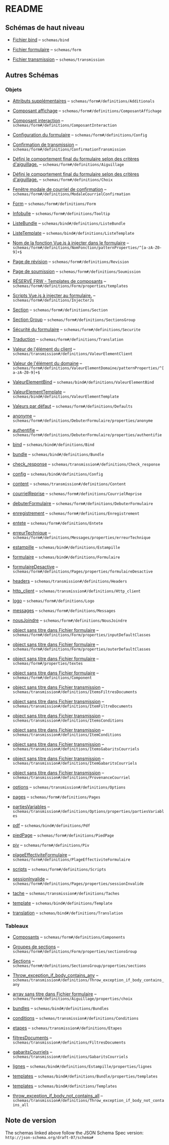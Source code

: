 # README

## Schémas de haut niveau

*   [Fichier bind](./frw-bind.md "Fichier config *") – `schemas/bind`

*   [Fichier formulaire](./frw-form.md "Fichier config *") – `schemas/form`

*   [Fichier transmission](./frw-transmission.md "Fichier config *") – `schemas/transmission`

## Autres Schémas

### Objets

*   [Attributs supplémentaires](./frw-form-definitions-attributs-supplémentaires.md) – `schemas/form#/definitions/Additionals`

*   [Composant affichage](./frw-form-definitions-composant-affichage.md "Composant pour l'affichage") – `schemas/form#/definitions/ComposantAffichage`

*   [Composant interaction](./frw-form-definitions-composant-interaction.md "Composant pour l'intéraction") – `schemas/form#/definitions/ComposantInteraction`

*   [Configuration du formulaire](./frw-form-definitions-configuration-du-formulaire.md) – `schemas/form#/definitions/Config`

*   [Confirmation de transmission](./frw-form-definitions-confirmation-de-transmission.md) – `schemas/form#/definitions/ConfirmationTransmission`

*   [Défini le comportement final du formulaire selon des critères d'aiguillage.](./frw-form-definitions-défini-le-comportement-final-du-formulaire-selon-des-critères-daiguillage.md) – `schemas/form#/definitions/Aiguillage`

*   [Défini le comportement final du formulaire selon des critères d'aiguillage.](./frw-form-definitions-défini-le-comportement-final-du-formulaire-selon-des-critères-daiguillage-1.md) – `schemas/form#/definitions/Choix`

*   [Fenêtre modale de courriel de confirmation](./frw-form-definitions-fenêtre-modale-de-courriel-de-confirmation.md) – `schemas/form#/definitions/ModaleCourrielConfirmation`

*   [Form](./frw-form-definitions-form.md) – `schemas/form#/definitions/Form`

*   [Infobulle](./frw-form-definitions-infobulle.md) – `schemas/form#/definitions/Tooltip`

*   [ListeBundle](./frw-bind-definitions-listebundle.md) – `schemas/bind#/definitions/ListeBundle`

*   [ListeTemplate](./frw-bind-definitions-listetemplate.md) – `schemas/bind#/definitions/ListeTemplate`

*   [Nom de la fonction Vue.js à injecter dans le formulaire](./frw-form-definitions-nomfonction-patternproperties-nom-de-la-fonction-vuejs-à-injecter-dans-le-formulaire.md) – `schemas/form#/definitions/NomFonction/patternProperties/^[a-zA-Z0-9]+$`

*   [Page de révision](./frw-form-definitions-page-de-révision.md) – `schemas/form#/definitions/Revision`

*   [Page de soumission](./frw-form-definitions-page-de-soumission.md) – `schemas/form#/definitions/Soumission`

*   [RÉSERVÉ FRW - Templates de composants](./frw-form-definitions-form-properties-réservé-frw---templates-de-composants.md) – `schemas/form#/definitions/Form/properties/templates`

*   [Scripts Vue.js à injecter au formulaire.](./frw-form-definitions-scripts-vuejs-à-injecter-au-formulaire.md) – `schemas/form#/definitions/InjecterJs`

*   [Section](./frw-form-definitions-section.md) – `schemas/form#/definitions/Section`

*   [Section Group](./frw-form-definitions-section-group.md) – `schemas/form#/definitions/SectionsGroup`

*   [Sécurité du formulaire](./frw-form-definitions-sécurité-du-formulaire.md) – `schemas/form#/definitions/Securite`

*   [Traduction](./frw-form-definitions-traduction.md "Textes multilingue (fr et en supportés seulement)") – `schemas/form#/definitions/Translation`

*   [Valeur de l'élément du client](./frw-transmission-definitions-valeur-de-lélément-du-client.md "Nom de votre client, ici appel_externe") – `schemas/transmission#/definitions/ValeurElementClient`

*   [Valeur de l'élément du domaine](./frw-form-definitions-valeurelementdomaine-patternproperties-valeur-de-lélément-du-domaine.md) – `schemas/form#/definitions/ValeurElementDomaine/patternProperties/^[a-zA-Z0-9]+$`

*   [ValeurElementBind](./frw-bind-definitions-valeurelementbind.md) – `schemas/bind#/definitions/ValeurElementBind`

*   [ValeurElementTemplate](./frw-bind-definitions-valeurelementtemplate.md) – `schemas/bind#/definitions/ValeurElementTemplate`

*   [Valeurs par défaut](./frw-form-definitions-valeurs-par-défaut.md) – `schemas/form#/definitions/Defaults`

*   [anonyme](./frw-form-definitions-debuterformulaire-properties-anonyme.md "Paramètres de la page permettant de débuter un formulaire anonyme") – `schemas/form#/definitions/DebuterFormulaire/properties/anonyme`

*   [authentifie](./frw-form-definitions-debuterformulaire-properties-authentifie.md "Paramètres de la page permettant de débuter un formulaire authentifié") – `schemas/form#/definitions/DebuterFormulaire/properties/authentifie`

*   [bind](./frw-bind-definitions-bind.md "la section bind permet, en fonction des instructions de la configuration du formulaire, d’associer les bonnes valeurs du formulaire Web aux champs des gabarits PDF et d’appliquer un formatage si nécessaire") – `schemas/bind#/definitions/Bind`

*   [bundle](./frw-bind-definitions-bundle.md) – `schemas/bind#/definitions/Bundle`

*   [check\_response](./frw-transmission-definitions-check_response.md "Utile pour valider que l'appel s'est bien terminé en 200 avec une validation du retour de contenu de votre API en prime") – `schemas/transmission#/definitions/Check_response`

*   [config](./frw-bind-definitions-config.md) – `schemas/bind#/definitions/Config`

*   [content](./frw-transmission-definitions-content.md) – `schemas/transmission#/definitions/Content`

*   [courrielReprise](./frw-form-definitions-courrielreprise.md "Paramètres associés au courriel de reprise") – `schemas/form#/definitions/CourrielReprise`

*   [debuterFormulaire](./frw-form-definitions-debuterformulaire.md "Paramètres de la page permettant de débuter un formulaire") – `schemas/form#/definitions/DebuterFormulaire`

*   [enregistrement](./frw-form-definitions-enregistrement.md "Paramètres associés à l'enregistrement d'un formulaire") – `schemas/form#/definitions/Enregistrement`

*   [entete](./frw-form-definitions-entete.md) – `schemas/form#/definitions/Entete`

*   [erreurTechnique](./frw-form-definitions-messages-properties-erreurtechnique.md "Paramètres du message d'erreur technique") – `schemas/form#/definitions/Messages/properties/erreurTechnique`

*   [estampille](./frw-bind-definitions-estampille.md) – `schemas/bind#/definitions/Estampille`

*   [formulaire](./frw-bind-definitions-formulaire.md) – `schemas/bind#/definitions/Formulaire`

*   [formulaireDesactive](./frw-form-definitions-pages-properties-formulairedesactive.md "Paramètres associés à la page de formulaire désactivé") – `schemas/form#/definitions/Pages/properties/formulaireDesactive`

*   [headers](./frw-transmission-definitions-headers.md "Tous les headers que votre API doit reçevoir sont ici, possible aussi de mettre des variables") – `schemas/transmission#/definitions/Headers`

*   [http\_client](./frw-transmission-definitions-http_client.md "La liste des clients http") – `schemas/transmission#/definitions/Http_client`

*   [logo](./frw-form-definitions-logo.md "Logo affiché dans le centre du pied de page") – `schemas/form#/definitions/Logo`

*   [messages](./frw-form-definitions-messages.md "Paramètres associés aux différents messages") – `schemas/form#/definitions/Messages`

*   [nousJoindre](./frw-form-definitions-nousjoindre.md "Permet d'afficher un lien 'Nous joindre' en dessous du changement de langue") – `schemas/form#/definitions/NousJoindre`

*   [object sans titre dans Fichier formulaire](./frw-form-definitions-form-properties-inputdefaultclasses.md) – `schemas/form#/definitions/Form/properties/inputDefaultClasses`

*   [object sans titre dans Fichier formulaire](./frw-form-definitions-form-properties-outerdefaultclasses.md) – `schemas/form#/definitions/Form/properties/outerDefaultClasses`

*   [object sans titre dans Fichier formulaire](./frw-form-properties-textes.md) – `schemas/form#/properties/textes`

*   [object sans titre dans Fichier formulaire](./frw-form-definitions-component.md) – `schemas/form#/definitions/Component`

*   [object sans titre dans Fichier transmission](./frw-transmission-definitions-itemsfiltresdocuments.md) – `schemas/transmission#/definitions/ItemsFiltresDocuments`

*   [object sans titre dans Fichier transmission](./frw-transmission-definitions-itemfiltredocuments.md) – `schemas/transmission#/definitions/ItemFiltreDocuments`

*   [object sans titre dans Fichier transmission](./frw-transmission-definitions-itemsconditions.md) – `schemas/transmission#/definitions/ItemsConditions`

*   [object sans titre dans Fichier transmission](./frw-transmission-definitions-itemconditions.md) – `schemas/transmission#/definitions/ItemConditions`

*   [object sans titre dans Fichier transmission](./frw-transmission-definitions-itemsgabaritscourriels.md) – `schemas/transmission#/definitions/ItemsGabaritsCourriels`

*   [object sans titre dans Fichier transmission](./frw-transmission-definitions-itemgabaritscourriels.md) – `schemas/transmission#/definitions/ItemGabaritsCourriels`

*   [object sans titre dans Fichier transmission](./frw-transmission-definitions-provenancecourriel.md) – `schemas/transmission#/definitions/ProvenanceCourriel`

*   [options](./frw-transmission-definitions-options.md) – `schemas/transmission#/definitions/Options`

*   [pages](./frw-form-definitions-pages.md "Paramètres associés à différentes pages") – `schemas/form#/definitions/Pages`

*   [partiesVariables](./frw-transmission-definitions-options-properties-partiesvariables.md) – `schemas/transmission#/definitions/Options/properties/partiesVariables`

*   [pdf](./frw-bind-definitions-pdf.md "La section 'pdf' permet de définir des options pour la production du fichier") – `schemas/bind#/definitions/Pdf`

*   [piedPage](./frw-form-definitions-piedpage.md) – `schemas/form#/definitions/PiedPage`

*   [piv](./frw-form-definitions-piv.md "Paramètres associés au PIV") – `schemas/form#/definitions/Piv`

*   [plageEffectiviteFormulaire](./frw-form-definitions-plageeffectiviteformulaire.md) – `schemas/form#/definitions/PlageEffectiviteFormulaire`

*   [scripts](./frw-form-definitions-scripts.md "(Avancé) Paramètres d'injection de javascript") – `schemas/form#/definitions/Scripts`

*   [sessionInvalide](./frw-form-definitions-pages-properties-sessioninvalide.md "Paramètres associés à la page de session invalide") – `schemas/form#/definitions/Pages/properties/sessionInvalide`

*   [tache](./frw-transmission-definitions-tache.md) – `schemas/transmission#/definitions/Taches`

*   [template](./frw-bind-definitions-template.md) – `schemas/bind#/definitions/Template`

*   [translation](./frw-bind-definitions-translation.md) – `schemas/bind#/definitions/Translation`

### Tableaux

*   [Composants](./frw-form-definitions-composants.md) – `schemas/form#/definitions/Components`

*   [Groupes de sections](./frw-form-definitions-form-properties-groupes-de-sections.md) – `schemas/form#/definitions/Form/properties/sectionsGroup`

*   [Sections](./frw-form-definitions-section-group-properties-sections.md) – `schemas/form#/definitions/SectionsGroup/properties/sections`

*   [Throw\_exception\_if\_body\_contains\_any](./frw-transmission-definitions-throw_exception_if_body_contains_any.md) – `schemas/transmission#/definitions/Throw_exception_if_body_contains_any`

*   [array sans titre dans Fichier formulaire](./frw-form-definitions-défini-le-comportement-final-du-formulaire-selon-des-critères-daiguillage-properties-choix.md "Liste de choix pour l'aiguillage") – `schemas/form#/definitions/Aiguillage/properties/choix`

*   [bundles](./frw-bind-definitions-bundles.md) – `schemas/bind#/definitions/Bundles`

*   [conditions](./frw-transmission-definitions-conditions.md) – `schemas/transmission#/definitions/Conditions`

*   [etapes](./frw-transmission-definitions-etapes.md "Liste des étapes désirées dans votre transmission") – `schemas/transmission#/definitions/Etapes`

*   [filtresDocuments](./frw-transmission-definitions-filtresdocuments.md) – `schemas/transmission#/definitions/FiltresDocuments`

*   [gabaritsCourriels](./frw-transmission-definitions-gabaritscourriels.md) – `schemas/transmission#/definitions/GabaritsCourriels`

*   [lignes](./frw-bind-definitions-estampille-properties-lignes.md) – `schemas/bind#/definitions/Estampille/properties/lignes`

*   [templates](./frw-bind-definitions-bundle-properties-templates.md) – `schemas/bind#/definitions/Bundle/properties/templates`

*   [templates](./frw-bind-definitions-templates.md) – `schemas/bind#/definitions/Templates`

*   [throw\_exception\_if\_body\_not\_contains\_all](./frw-transmission-definitions-throw_exception_if_body_not_contains_all.md) – `schemas/transmission#/definitions/Throw_exception_if_body_not_contains_all`

## Note de version

The schemas linked above follow the JSON Schema Spec version: `http://json-schema.org/draft-07/schema#`
